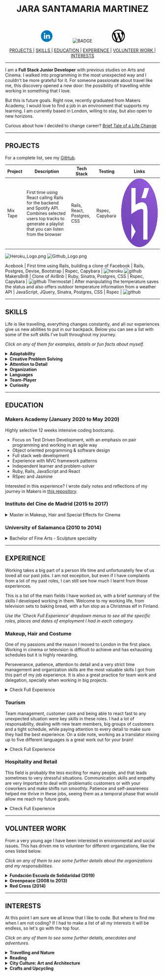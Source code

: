 <br>

<h1 align="center">JARA SANTAMARIA MARTINEZ</h1>

<br>

<p align="center">
  <a href="https://www.linkedin.com/in/jarasmar/">
    <img src="./images/Linkedin_Logo.png" alt="linkedin" hspace="30" height="42" width="42"></a>
  <img src="https://camo.githubusercontent.com/e05533c5c1439f745a4c9a7f11edf976a07ff303/68747470733a2f2f696d672e736869656c64732e696f2f62616467652f7265616479253230666f722d686972652d627269676874677265656e2e737667" alt="BADGE" hspace="30">
  <a href="https://jarasmar.wordpress.com/">
    <img src="./images/Wordpress_Logo.png" alt="wordpress" hspace="30" height="42" width="42"></a>
</p>

<div align="center">

[ PROJECTS ](#projects) |
[ SKILLS ](#skills) |
[ EDUCATION ](#education) |
[ EXPERIENCE ](#experience) |
[ VOLUNTEER WORK ](#volunteer-work) |
[ INTERESTS ](#interests)

</div>

***

I am a **Full Stack Junior Developer** with previous studies on Arts and Cinema. I walked into programming in the most unexpected way and I couldn't be more grateful for it. For someone passionate about travel like me, this discovery opened a new door: the possibility of travelling while working in something that I love. 

But this is future goals. Right now, recently graduated from Makers Academy, I would love to find a job in an environment that supports my learning. I am currently based in London, willing to stay, but also open to new horizons. 

Curious about how I decided to change career? [Brief Tale of a Life Change](https://github.com/jarasmar/Learning_Journey_At_Makers/blob/master/README.md)

***

## PROJECTS
For a complete list, see my [GitHub](https://github.com/jarasmar).


Project | Description | Tech Stack | Testing | Links
--- | --- | --- | --- | ---
Mix Tape | First time using React calling Rails for the backend and Spotify API. Combines selected users top tracks to generate a playlist that you can listen from the browser | Rails, React, Postgres, CSS | Rspec, Capybara | <a href="https://mix-tape-makers.herokuapp.com/signin"><img width="1604" alt="heroky" src="./images/Heroku_Logo.png" height="222" width="258"> </a>



![Heroku_Logo.png](https://mix-tape-makers.herokuapp.com/signin) ![Github_Logo.png](https://github.com/jarasmar/mix-tape)


Acebook | First time using Rails, building a clone of Facebook | Rails, Postgres, Devise, Bootstrap | Rspec, Capybara | ![heroku](https://the-undefined-method.herokuapp.com/users/sign_in) ![github](https://github.com/jarasmar/acebook-theUndefinedMethod)
MakersBnB | Clone of AirBnb | Ruby, Sinatra, Postgres, CSS | Rspec, Capybara | ![github](https://github.com/jarasmar/MakersBnB)
Thermostat | After manipulating the temperature saves the status and also offers outdoor temperature information from a weather API | JavaScript, JQuery, Sinatra, Postgres, CSS | Rspec | ![github](https://github.com/jarasmar/Thermostat)


***

## SKILLS
Life is like travelling, everything changes constantly, and all our experiences give us new abilities to put in our backpack. Below you can see a list with some of the soft skills I've built throughout my journey. 

_Click on any of them for examples, details or fun facts about myself._

<details>
  <summary><strong>Adaptability</strong></summary>
  <p>I have build a new life from scratch more times than I can count. I have lived in over ten different regions in five different countries. Each one of them with new people, new languages, new jobs. None of this is a problem, only the chance for an adventure.</p>
</details>

<details>
  <summary><strong>Creative Problem Solving</strong></summary>
  <p>Survivor of many kind of low-budget life projects I have learned to be creative with my problem-solving. If something seems imposible from the point you are looking at it, you just need to move and find a different point of view.</p> 
  <p>Some years ago I decided to help a friend whose family bakery was struggling. It had a great location, but was too old-fashioned as the neighbourhood had passed from being very traditional to host mostly students. We had almost no money but I love refurbishing and upcycling. It ended up being a mix of bakery and coffee shop, keeping the traditional good recipes but with a fresh look and a lot of young new customers.</p>
</details>

<details>
  <summary><strong>Attention to Detail</strong></summary>
  <p>From my background as a makeup, hair and costume artist for cinema I've learnt the importance of paying attention to detail. If you have ever dealt with 'continuity' in filming you know how challenging it can get to make a hair up-do look the exact same through scenes that may be filmed in different days.</p> 
  <p>Look, look, look and then look again, just in case.</p>
</details>

<details>
  <summary><strong>Organization</strong></summary>
  <p>I love a plan, a list and a schedule. Even if I just make them for breaking them a minute later (life is unexpected and sometimes improvising is key).</p> 
  <p>This is a skill I have also learned on set, where there is always a thousand things going on at the same time. Human memory has its limits: Do you remember if the extra actor was wearing a watch in the scene we started to shoot two weeks ago? I bet you don't. Make records of everything, file it properly and keep it organized.</p> 
  <p>I can't tell how much I've fallen in love with git flow for this reason.</p>
</details>

<details>
  <summary><strong>Languages</strong></summary>
  <p>I am fluent in Spanish, English and Italian, with some basic understanding of French.</p> 
  <p>I LOVE travelling, and had quite a lot of crazy anecdotes that would prove how I'm always willing to dive into a new language. For example, while spending two months hitch hiking through the countryside in Greece (where no one speaks English) I somehow managed to have the funniest conversations in 'Greek' with locals. I can also sing a Christmas carol in Finnish.</p>
</details>

<details>
  <summary><strong>Team-Player</strong></summary>
  <p>Always comfortable finding my place in a team, whether that calls for knuckling down and getting my hands dirty or offering leadership when the situation arises.</p>
</details>

<details>
  <summary><strong>Curiosity</strong></summary>
  <p>What? Why? How? If you talk to me about something I don't know, this is the reaction you should expect. As we say in my country 'el saber no ocupa lugar' (knowledge does not take up space).</p>
</details>

***

## EDUCATION

### Makers Academy (January 2020 to May 2020)

Highly selective 12 weeks intensive coding bootcamp.

- Focus on Test Driven Development, with an emphasis on pair programming and working in an agile way
- Object oriented programming & software design
- Full stack web development
- Experience with MVC framework patterns
- Independent learner and problem-solver
- Ruby, Rails, JavaScript and React
- RSpec and Jasmine

Interested in this experience? I wrote daily notes and reflections of my journey in Makers in [this repository](https://github.com/jarasmar/Learning_Journey_At_Makers).

### Instituto del Cine de Madrid (2015 to 2017)

<details>
  <summary>Master in Makeup, Hair and Special Effects for Cinema</summary>
  <br>
  <ul>
    <li>All teachers are part of the team of Jose Quetglas, winner of 8 Goya Awards and a Bafta.</li>
    <li>While in the school all practices are done in real shooting conditions.</li>
    <li>After graduating I was selected for an internship in the Jose Quetglas team for the filming of a television series.</li>
    <li>After graduating I was selected for an internship in the filming of a television news program.</li>  
  </ul>
</details>


### University of Salamanca (2010 to 2014)

<details>
  <summary>Bachelor of Fine Arts - Sculpture speciality</summary>
  <br>
  <p><strong>Erasmus: </strong>I took the third year of my degree in Accademia di Belle Arti di Carrara (Italy).</p>
  <p><strong>A Levels:</strong></p>
  <ul>
    <li>Art Psicology</li>
    <li>Photography</li>
    <li>Sculpture</li>
    <li>Contemporary Art History</li>
    <li>Scenography</li>  
    <li>Final Project: "The subject and the introspective in art: Diaries of the subconscious"</li>   
  </ul>
</details>

***

## EXPERIENCE
Working takes a big part of a person life time and unfortunatelly few of us loved all our past jobs. I am not exception, but even if I have complaints from a lot of my past roles, I can still see how much I learnt from those experiences. 

This is a list of the main fields I have worked on, with a brief summary of the skills I developed working in them. Welcome to my working life, from television sets to baking bread, with a fun stop as a Christmas elf in Finland. 

_Use the 'Check Full Experience' dropdown menus to see all the specific roles, places and dates of employment I had in each catergory._

### Makeup, Hair and Costume
One of my passions and the reason I moved to London in the first place. Working in cinema or television is difficult to achieve and has exhausting schedules but it is highly rewarding. 

Perseverance, patience, attention to detail and a very strict time management and organization skills are the most valuable skills I got from this part of my job experience. It is also a great practice for team work and delegation, specially when working in big projects.

<details>
  <summary>Check Full Experience</summary>
  <ul>
    <li>Makeup Artist and Hair Stylist in Blow LTD - London (04/2019 - 11/2019)</li>
    <li>Head Makeup, Hair and Costume Artist in a Film with Chromatiques Productions - Alicante (09/2018 - 11/2018)</li> 
    <li>Children Face Painter in Froggies Events - Madrid (10/2016 - 06/2018)</li> 
    <li>SFX Artist in a Videoclip with Amnesia Productions - Madrid (02/2018 - 03/2018)</li>   
    <li>Makeup Dpt. (internship) in a TVE Program “BDBT” with Lavinia Productions - Madrid (10/2017 - 12/2017)</li>
    <li>Makeup Dpt. (internship) in a RTVE Series “Sabuesos” with Plano a Plano Productions - Madrid (09/2017 - 10/2017)</li> 
    <li>Key Makeup Artist in a Videoclip with Gabezia - Madrid (02/2017 - 03/2017)</li>
    <li>Makeup and SFX Artist in Beefeater Event - Madrid (01/2017 - 01/2017)</li>
  </ul>
</details>
  

### Tourism
Team management, customer care and being able to react fast to any unexpected situation were key skills in these roles. I had a lot of responsability, dealing with new team members, big groups of customers and a tight schedule, while paying attention to every detail to make sure they had the best experience. On a side note, working as a translator mixing up to five different languages is a great work out for your brain!

<details>
  <summary>Check Full Experience</summary>
  <ul>
    <li>Asssistant Manager, Activity Guide and Translator in Pohjolan Pirtti - Finland (11/2019 - 01/2020)</li>
    <li>Activity Guide and Translator in Pohjolan Pirtti - Finland (11/2018 - 01/2019</li>
    <li>Receptionist in Marina Hotel - Malta (10/2014 - 02/2015)</li>
  </ul>
</details>


### Hospitality and Retail
This field is probably the less exciting for many people, and that leads sometimes to very stressful situations. Communication skills and empathy are very important to deal with problematic customers or with your coworkers and make shifts run smoothly. Patience and self-awareness helped me thrive in these jobs, seeing them as a temporal phase that would allow me reach my future goals.

<details>
  <summary>Check Full Experience</summary>
  <ul>
    <li>Beauty Consultant and Shop Assistant in Douglas - Madrid (04/2017 - 06/2018)</li> 
    <li>Shop Assistant in Levadura Madre - Madrid (12/2015 - 09/2016)</li>
    <li>Bakery Manager in Cuatro Migas - Salamanca (02/2015 - 10/2016)</li>
    <li>Waitress in Marina Hotel - Malta (10/2014 - 02/2015)</li>
    <li>Waitress and Shop Assistant in Fresh - Malta (10/2014 - 02/2015)</li>
    <li>Waitress and Shop Assistant in Candy Cakes - London (06/2012 - 10/2012)</li>
  </ul>
</details> 

***

## VOLUNTEER WORK
From a very young age I have been interested in environmental and social issues. This has driven me to volunteer for different organizations, like the ones listed below. 

_Click on any of them to see some further details about the organizations and my responsibilities._

<details>
  <summary><strong>Fundación Escuela de Solidaridad (2019)</strong></summary>
  <br>
  <p>This is a Foundation located in a small village near Granada, Spain. It gives home to over one hundred people living in social disadvantage, abuse or exclusion: mothers with children in emergency situations, young immigrants, adults and adolescents at risk. I spent a month living with them, and even if the conditions were sometimes a bit precarious, it was really inspiring seeing how everyone in the community was trying their best to improve.</p>
  <p>My collaboration:</p>
  <ul>
    <li>Responsible for directing the restoration project of one of the houses.</li>
    <li>Responsible for managing donations of second-hand clothing (storage, stock and distribution).</li>
    <li>Organized a Workshop on Sewing to produce merchandising for funding.</li>
    <li>Organized a Workshop on T-Shirt printing.</li>
    <li>Organized a Workshop on Natural Cosmetics Elaboration.</li>
  </ul>
</details> 

<details>
  <summary><strong>Greenpeace (2008 to 2013)</strong></summary>
  <br>
  <p>I started volunteering for Greenpeace when I was only 15 years old. I am from a very small region in Spain and the day I got an email from them asking for volunteers to create a new regional group, I knew that was the place for me. Even for our small size we created a very active group, divided tasks amongst the members, and developed various activities such as public awareness campaigns, events organization, data research or signature campaigns.</p>
  <p>My collaboration:</p>
  <ul>
    <li>Internal mail distribution list management.</li>
    <li>Managed regional email account for information and demands from the public or other organizations.</li>
    <li>Create workshops and organize team rotas to participate in fairs.</li>
  </ul>
</details>

<details>
  <summary><strong>Red Cross (2014)</strong></summary>
  <br>
  <p>It all started with a First Aid intensive course I did with them. They explained to us all their different departments of the organization and I decided to join them as a volunteer in what they call "mobile health care unit". This is a vehicle that travels through the city at night and tries to detect and address the basic socio-health needs of people on the street (homeless people, drug addicts, prostitutes, elderly people without resources...)</p>
  <p>My collaboration:</p>
  <ul>
    <li>Monitoring of people in vulnerable situations.</li>
    <li>Basic food and warm drinks distribution.</li>
    <li>Distribution of basic hygiene kits.</li>
    <li>Inform about the resources available in the city (organizations, shelters...).</li>
  </ul>
</details>

***

## INTERESTS
At this point I am sure we all know that I like to code. But where to find me when I am not coding? If I had to make a list of all my interests it will be endless, so let's go with the top four.

_Click on any of them to see some further details, anecdotes and adventures._

<details>
  <summary><strong>Travelling and Nature</strong></summary>
  <br>
  <p>My one true passion in life. Finding me while I am might not be that easy though, I have a mysterious tendency to end up lost in the middle of nowhere in northern and rainy countries.</p>
  <p>Hint 1: Look for the drenched hitchhiker holding a camping tent and a backpack with a panda bear attached to it.</p>
  <p>Hint 2: Mountain hiking and Kayaking are probably going to be on my road map too.</p>
</details>
 
<details>
  <summary><strong>Reading</strong></summary>
  <br>
  <p>Anything, anywhere. Preferably in the shade of a tree, but underground rush hour might as well do.</p>
</details>

<details>
  <summary><strong>City Culture: Art and Architecture</strong></summary>
  <br>
  <p>I grew up in a tiny village, and although I'm a nature lover that daily craves for forests and seaside, I am also amazed on how many things a city like London has to offer.</p>
  <p>I often get lost in endless walks through the city, checking every detail in the architecture and the parks. Museums are my weak point here too, I normally forget time while inside, and only leave whith the closing announcement.</p>
  <p>Want to know my last discovery? The Royal Opera House. I will never have enough of those dancers, singers and all the amazing costumes and scenarios.</p>
</details>

<details>
  <summary><strong>Crafts and Upcycling</strong></summary>
  <br>
  <p>Clothes, furniture, a branch from a tree... Just give me a flea market, a sewing machine, few tools and some paint and I am set to play for hours.</p>
</details>
